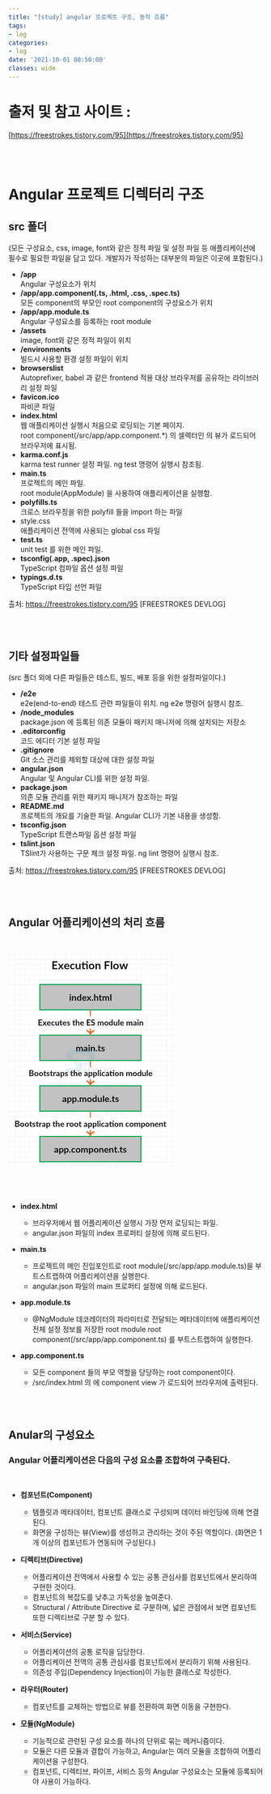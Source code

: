 ```yaml
---
title: "[study] angular 프로젝트 구조, 동작 흐름"
tags:
- log
categories:
- log
date: '2021-10-01 08:50:00'
classes: wide
---
```


# 출저 및 참고 사이트 :  
[https://freestrokes.tistory.com/95](https://freestrokes.tistory.com/95)

<br/>
<br/>


# Angular 프로젝트 디렉터리 구조

## src 폴더
(모든 구성요소, css, image, font와 같은 정적 파일 및 설정 파일 등 애플리케이션에 필수로 필요한 파일을 담고 있다. 개발자가 작성하는 대부분의 파일은 이곳에 포함된다.)

- **/app**  
Angular 구성요소가 위치  
- **/app/app.component(.ts, .html, .css, .spec.ts)**  
모든 component의 부모인 root component의 구성요소가 위치
- **/app/app.module.ts**  
Angular 구성요소를 등록하는 root module  
- **/assets**  
image, font와 같은 정적 파일이 위치  
- **/environments**  
빌드시 사용할 환경 설정 파일이 위치  
- **browserslist**  
Autoprefixer, babel 과 같은 frontend 적용 대상 브라우저를 공유하는 라이브러리 설정 파일  
- **favicon.ico**  
파비콘 파일  
- **index.html**  
웹 애플리케이션 실행시 처음으로 로딩되는 기본 페이지.  
root component(/src/app/app.component.*) 의 셀렉터인 <app-root> 의 뷰가 로드되어 브라우저에 표시됨.  
- **karma.conf.js**  
karma test runner 설정 파일. ng test 명령어 실행시 참조됨.
- **main.ts**  
프로젝트의 메인 파일.  
root module(AppModule) 을 사용하여 애플리케이션을 실행함.
- **polyfills.ts**  
크로스 브라우징을 위한 polyfill 들을 import 하는 파일  
- style.css  
애플리케이션 전역에 사용되는 global css 파일  
- **test.ts**  
unit test 를 위한 메인 파일.  
- **tsconfig(.app, .spec).json**  
TypeScript 컴파일 옵션 설정 파일  
- **typings.d.ts**  
TypeScript 타입 선언 파일  


출처: https://freestrokes.tistory.com/95 [FREESTROKES DEVLOG]

<br/>
<br/>

## 기타 설정파일들
(src 폴더 외에 다른 파일들은 테스트, 빌드, 배포 등을 위한 설정파일이다.)

- **/e2e**  
e2e(end-to-end) 테스트 관련 파일들이 위치. ng e2e 명령어 실행시 참조.  
- **/node_modules**  
package.json 에 등록된 의존 모듈이 패키지 매니저에 의해 설치되는 저장소  
- **.editorconfig**  
코드 에디터 기본 설정 파일  
- **.gitignore**  
Git 소스 관리를 제외할 대상에 대한 설정 파일
- **angular.json**  
Angular 및 Angular CLI를 위한 설정 파일.  
- **package.json**  
의존 모듈 관리를 위한 패키지 매니저가 참조하는 파일  
- **README.md**  
프로젝트의 개요를 기술한 파일. Angular CLI가 기본 내용을 생성함.  
- **tsconfig.json**  
TypeScript 트랜스파일 옵션 설정 파일  
- **tslint.json**  
TSlint가 사용하는 구문 체크 설정 파일. ng lint 명령어 실행시 참조.  


출처: https://freestrokes.tistory.com/95 [FREESTROKES DEVLOG]

<br/>
<br/>

## Angular 어플리케이션의 처리 흐름  
<br/>  
  
![angular_process](/assets\image\posts_image\angular_process.png)

<br/>
<br/>

- **index.html**
  - 브라우저에서 웹 어플리케이션 실행시 가장 먼저 로딩되는 파일.
  - angular.json 파일의 index 프로퍼티 설정에 의해 로드된다.


- **main.ts**
  - 프로젝트의 메인 진입포인트로 root module(/src/app/app.module.ts)을 부트스트랩하여 어플리케이션을 실행한다.
  - angular.json 파일의 main 프로퍼티 설정에 의해 로드된다.


- **app.module.ts**
  - @NgModule 데코레이터의 파라미터로 전달되는 메타데이터에 애플리케이션 전체 설정 정보를 저장한 root module
root component(/src/app/app.component.ts) 를 부트스트랩하여 실행한다.

- **app.component.ts**
  - 모든 component 들의 부모 역할을 당당하는 root component이다.
  - /src/index.html 의 <app-root> 에 component view 가 로드되어 브라우저에 출력된다.



<br/>
<br/>


## Anular의 구성요소
### Angular 어플리케이션은 다음의 구성 요소를 조합하여 구축된다.

<br/>

- **컴포넌트(Component)**
  - 템플릿과 메타데이터, 컴포넌트 클래스로 구성되며 데이터 바인딩에 의해 연결된다.
  - 화면을 구성하는 뷰(View)를 생성하고 관리하는 것이 주된 역할이다. (화면은 1개 이상의 컴포넌트가 연동되어 구성된다.)

- **디렉티브(Directive)**
  - 어플리케이션 전역에서 사용할 수 있는 공통 관심사를 컴포넌트에서 분리하여 구현한 것이다.
  - 컴포넌트의 복잡도를 낮추고 가독성을 높여준다.
  - Structural / Attribute Directive 로 구분하며, 넓은 관점에서 보면 컴포넌트 또한 디렉티브로 구분 할 수 있다.

- **서비스(Service)**
  - 어플리케이션의 공통 로직을 담당한다.
  - 어플리케이션 전역의 공통 관심사를 컴포넌트에서 분리하기 위해 사용된다.
  - 의존성 주입(Dependency Injection)이 가능한 클래스로 작성한다.

- **라우터(Router)**
  - 컴포넌트를 교체하는 방법으로 뷰를 전환하여 화면 이동을 구현한다.
  
- **모듈(NgModule)**
  - 기능적으로 관련된 구성 요소를 하나의 단위로 묶는 메커니즘이다.
  - 모듈은 다른 모듈과 결합이 가능하고, Angular는 여러 모듈을 조합하여 어플리케이션을 구성한다.
  - 컴포넌트, 디렉티브, 파이프, 서비스 등의 Angular 구성요소는 모듈에 등록되어야 사용이 가능하다.
